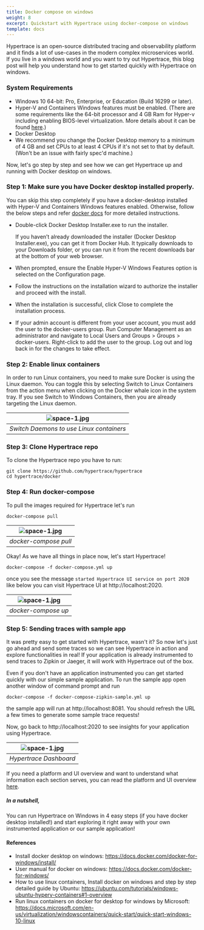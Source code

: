 ```yaml
---
title: Docker compose on windows
weight: 8
excerpt: Quickstart with Hypertrace using docker-compose on windows
template: docs
---
```


Hypertrace is an open-source distributed tracing and observability platform and it finds a lot of use-cases in the modern complex microservices world. If you live in a windows world and you want to try out Hypertrace, this blog post will help you understand how to get started quickly with Hypertrace on windows.

### System Requirements
- Windows 10 64-bit: Pro, Enterprise, or Education (Build 16299 or later).
- Hyper-V and Containers Windows features must be enabled. (There are some requirements like the 64-bit processor and 4 GB Ram for Hyper-v including enabling BIOS-level virtualization. More details about it can be found [here](https://docs.docker.com/docker-for-windows/troubleshoot/#virtualization-must-be-enabled).)
- Docker Desktop
- We recommend you change the Docker Desktop memory to a minimum of 4 GB and set CPUs to at least 4 CPUs if it's not set to that by default. (Won't be an issue with fairly spec'd machine.)

Now, let's go step by step and see how we can get Hypertrace up and running with Docker desktop on windows. 

### Step 1: Make sure you have Docker desktop installed properly. 

You can skip this step completely if you have a docker-desktop installed with Hyper-V and Containers Windows features enabled. Otherwise, follow the below steps and refer [docker docs](https://docs.docker.com/docker-for-windows/install/) for more detailed instructions.

- Double-click Docker Desktop Installer.exe to run the installer.
  
  If you haven’t already downloaded the installer (Docker Desktop Installer.exe), you can get it from Docker Hub. It typically downloads to your Downloads folder, or you can run it from the recent downloads bar at the bottom of your web browser.

- When prompted, ensure the Enable Hyper-V Windows Features option is selected on the Configuration page.
- Follow the instructions on the installation wizard to authorize the installer and proceed with the install.
- When the installation is successful, click Close to complete the installation process.
- If your admin account is different from your user account, you must add the user to the docker-users group. Run Computer Management as an administrator and navigate to  Local Users and Groups > Groups > docker-users. Right-click to add the user to the group. Log out and log back in for the changes to take effect.

### Step 2: Enable linux containers
In order to run Linux containers, you need to make sure Docker is using the Linux daemon. You can toggle this by selecting Switch to Linux Containers from the action menu when clicking on the Docker whale icon in the system tray. If you see Switch to Windows Containers, then you are already targeting the Linux daemon. 

| ![space-1.jpg](https://docs.microsoft.com/en-us/virtualization/windowscontainers/quick-start/media/switchdaemon.png) | 
|:--:| 
| *Switch Daemons to use Linux containers* |

### Step 3: Clone Hypertrace repo

To clone the Hypertrace repo you have to run:
```
git clone https://github.com/hypertrace/hypertrace
cd hypertrace/docker
```
### Step 4: Run docker-compose 

To pull the images required for Hypertrace let's run

```
docker-compose pull
```
| ![space-1.jpg](https://hypertrace-docs.s3.amazonaws.com/dokcer-compose-pull.png) | 
|:--:| 
| *docker-compose pull* |

Okay! As we have all things in place now, let's start Hypertrace! 

```
docker-compose -f docker-compose.yml up
```

once you see the message `started Hypertrace UI service on port 2020` like below you can visit Hypertrace UI at http://localhost:2020.

| ![space-1.jpg](https://hypertrace-docs.s3.amazonaws.com/docker-compose-up.png) | 
|:--:| 
| *docker-compose up* |

### Step 5: Sending traces with sample app

It was pretty easy to get started with Hypertrace, wasn't it? So now let's just go ahead and send some traces so we can see Hypertrace in action and explore functionalities in real! If your application is already instrumented to send traces to Zipkin or Jaeger, it will work with Hypertrace out of the box. 

Even if you don't have an application instrumented you can get started quickly with our simple sample application. To run the sample app open another window of command prompt and run 

```
docker-compose -f docker-compose-zipkin-sample.yml up 
```

the sample app will run at http://localhost:8081. You should refresh the URL a few times to generate some sample trace requests!

Now, go back to http://localhost:2020 to see insights for your application using Hypertrace. 

| ![space-1.jpg](https://hypertrace-docs.s3.amazonaws.com/ht-home-post.png) | 
|:--:| 
| *Hypertrace Dashboard* |

If you need a platform and UI overview and want to understand what information each section serves, you can read the platform and UI overview [here](https://docs.hypertrace.org/platform-ui/). 

##### In a nutshell,

You can run Hypertrace on Windows in 4 easy steps (if you have docker desktop installed!) and start exploring it right away with your own instrumented application or our sample application! 


#### References
- Install docker desktop on windows: https://docs.docker.com/docker-for-windows/install/
- User manual for docker on windows:  https://docs.docker.com/docker-for-windows/
- How to use linux containers, Install docker on windows and step by step detailed guide by Ubuntu: https://ubuntu.com/tutorials/windows-ubuntu-hyperv-containers#1-overview
- Run linux containers on docker for desktop for windows by Microsoft: https://docs.microsoft.com/en-us/virtualization/windowscontainers/quick-start/quick-start-windows-10-linux 



